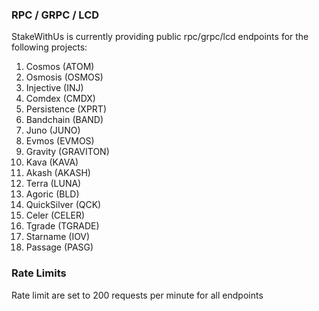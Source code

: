 ### RPC / GRPC / LCD ###

StakeWithUs is currently providing public rpc/grpc/lcd endpoints for the following projects:

1) Cosmos (ATOM)
2) Osmosis (OSMOS)
3) Injective (INJ)
4) Comdex (CMDX)
5) Persistence (XPRT)
6) Bandchain (BAND)
7) Juno (JUNO)
8) Evmos (EVMOS)
9) Gravity (GRAVITON)
10) Kava (KAVA)
11) Akash (AKASH)
12) Terra (LUNA)
13) Agoric (BLD)
14) QuickSilver (QCK)
15) Celer (CELER)
16) Tgrade (TGRADE)
17) Starname (IOV)
18) Passage (PASG)

### Rate Limits ###

Rate limit are set to 200 requests per minute for all endpoints



